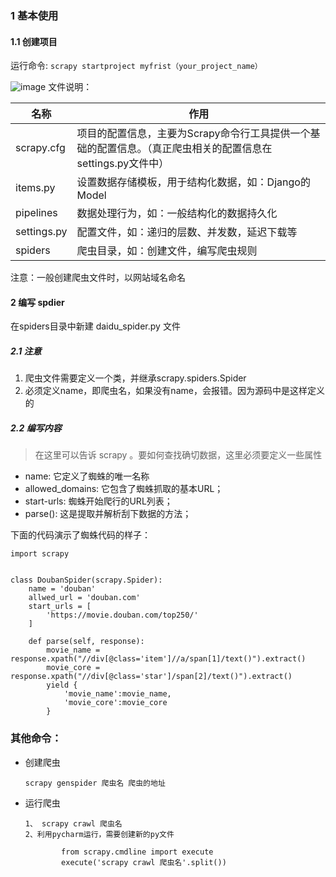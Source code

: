 
### 1 基本使用
#### 1.1 创建项目
运行命令:
`scrapy startproject myfrist（your_project_name）`

![image](https://note.youdao.com/yws/api/personal/file/2A2A0A18562A46C582E9394A5792242A?method=download&shareKey=75190e82788cd47c9c8792593be71114)
文件说明：

名称 | 作用
--|--
scrapy.cfg | 项目的配置信息，主要为Scrapy命令行工具提供一个基础的配置信息。（真正爬虫相关的配置信息在settings.py文件中）
items.py | 设置数据存储模板，用于结构化数据，如：Django的Model
pipelines | 数据处理行为，如：一般结构化的数据持久化
settings.py | 配置文件，如：递归的层数、并发数，延迟下载等
spiders |  爬虫目录，如：创建文件，编写爬虫规则

注意：一般创建爬虫文件时，以网站域名命名


#### 2 编写 spdier
在spiders目录中新建 daidu_spider.py 文件

##### 2.1 注意

1. 爬虫文件需要定义一个类，并继承scrapy.spiders.Spider
2. 必须定义name，即爬虫名，如果没有name，会报错。因为源码中是这样定义的

##### 2.2 编写内容
> 在这里可以告诉 scrapy 。要如何查找确切数据，这里必须要定义一些属性

- name: 它定义了蜘蛛的唯一名称
- allowed_domains: 它包含了蜘蛛抓取的基本URL；
- start-urls: 蜘蛛开始爬行的URL列表；
- parse(): 这是提取并解析刮下数据的方法；

下面的代码演示了蜘蛛代码的样子：
```
import scrapy


class DoubanSpider(scrapy.Spider):
    name = 'douban'
    allwed_url = 'douban.com'
    start_urls = [
        'https://movie.douban.com/top250/'
    ]

    def parse(self, response):
        movie_name = response.xpath("//div[@class='item']//a/span[1]/text()").extract()
        movie_core = response.xpath("//div[@class='star']/span[2]/text()").extract()
        yield {
            'movie_name':movie_name,
            'movie_core':movie_core
        }
```

### 其他命令：
- 创建爬虫
    ```
    scrapy genspider 爬虫名 爬虫的地址
    ```
- 运行爬虫
    ```
    1、 scrapy crawl 爬虫名
    2、利用pycharm运行，需要创建新的py文件
    		
    		from scrapy.cmdline import execute
    		execute('scrapy crawl 爬虫名'.split())
    ```